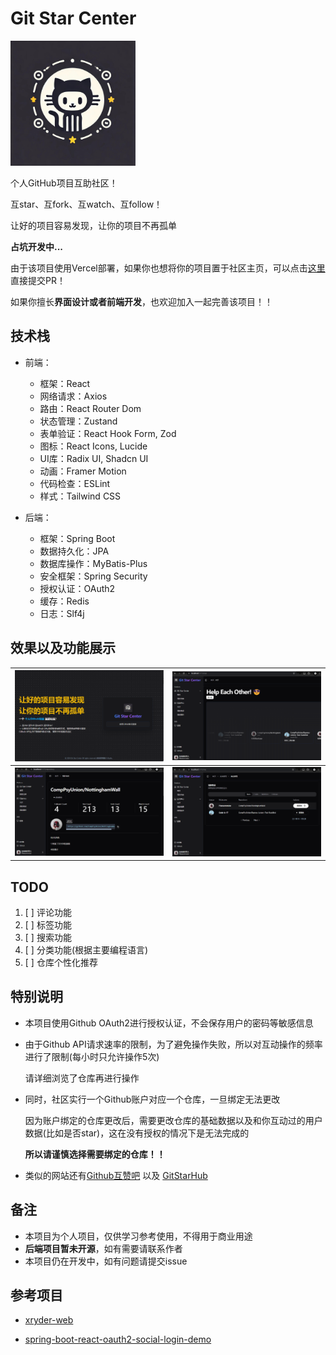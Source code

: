 # Git Star Center

<img src="src/assets/logo.jpg" width="200" />

个人GitHub项目互助社区！

互star、互fork、互watch、互follow！

让好的项目容易发现，让你的项目不再孤单

**占坑开发中...**

由于该项目使用Vercel部署，如果你也想将你的项目置于社区主页，可以点击[这里](https://github.com/Pleasurecruise/git-star-center/blob/main/src/page/dashboard/index.tsx)直接提交PR！

如果你擅长**界面设计或者前端开发**，也欢迎加入一起完善该项目！！

## 技术栈

- 前端：
  - 框架：React
  - 网络请求：Axios
  - 路由：React Router Dom
  - 状态管理：Zustand
  - 表单验证：React Hook Form, Zod
  - 图标：React Icons, Lucide
  - UI库：Radix UI, Shadcn UI
  - 动画：Framer Motion
  - 代码检查：ESLint
  - 样式：Tailwind CSS

- 后端：
  - 框架：Spring Boot
  - 数据持久化：JPA
  - 数据库操作：MyBatis-Plus
  - 安全框架：Spring Security
  - 授权认证：OAuth2
  - 缓存：Redis
  - 日志：Slf4j

## 效果以及功能展示

| ![Example 1](src/assets/example/login.jpg) | ![Example 2](src/assets/example/help.png)   |
|--------------------------------------------|---------------------------------------------|
| ![Example 2](src/assets/example/repo.png)  | ![Example 2](src/assets/example/search.png) |

## TODO

1. [ ] 评论功能
2. [ ] 标签功能
3. [ ] 搜索功能
4. [ ] 分类功能(根据主要编程语言)
5. [ ] 仓库个性化推荐

## 特别说明

- 本项目使用Github OAuth2进行授权认证，不会保存用户的密码等敏感信息

- 由于Github API请求速率的限制，为了避免操作失败，所以对互动操作的频率进行了限制(每小时只允许操作5次)

  请详细浏览了仓库再进行操作

- 同时，社区实行一个Github账户对应一个仓库，一旦绑定无法更改

  因为账户绑定的仓库更改后，需要更改仓库的基础数据以及和你互动过的用户数据(比如是否star)，这在没有授权的情况下是无法完成的
  
  **所以请谨慎选择需要绑定的仓库！！**

- 类似的网站还有[Github互赞吧](https://gitstar.com.cn/) 以及 [GitStarHub](https://www.gitstarhub.com/)

## 备注

- 本项目为个人项目，仅供学习参考使用，不得用于商业用途
- **后端项目暂未开源**，如有需要请联系作者
- 本项目仍在开发中，如有问题请提交issue

## 参考项目

- [xryder-web](https://github.com/pipijoe/xryder-web)

- [spring-boot-react-oauth2-social-login-demo](https://github.com/callicoder/spring-boot-react-oauth2-social-login-demo)


